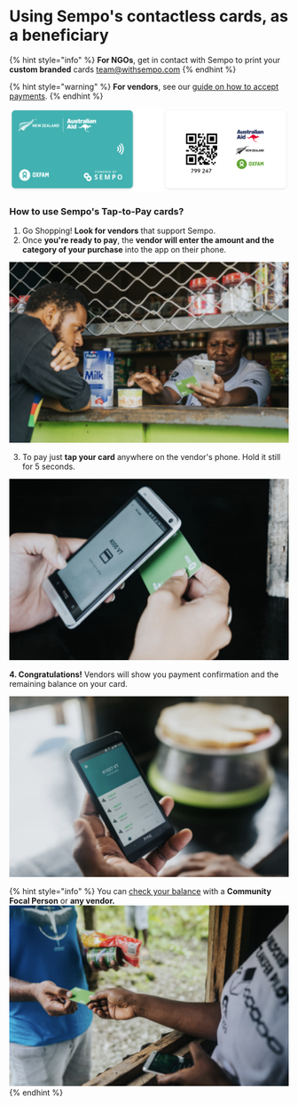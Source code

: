 # Using Sempo's contactless cards, as a beneficiary

{% hint style="info" %}
**For NGOs**, get in contact with Sempo to print your **custom branded** cards [team@withsempo.com](mailto:team@withsempo.com)
{% endhint %}

{% hint style="warning" %}
**For vendors**, see our [guide on how to accept payments](../mobile-app/using-the-app-as-a-vendor.md#how-to-accept-payments).
{% endhint %}

![Example Cards](../.gitbook/assets/teal-oxfam-cards-final.png)

### How to use Sempo's Tap-to-Pay cards?

1. Go Shopping! **Look for vendors** that support Sempo.
2. Once **you're ready to pay**, the **vendor will enter the amount and the category of your purchase** into the app on their phone.

![Credit: Keith Parsons / Oxfam Aus](../.gitbook/assets/screen-shot-2020-09-11-at-7.22.05-am.png)

3. To pay just **tap your card** anywhere on the vendor's phone. Hold it still for 5 seconds.

![Credit: Keith Parsons / Oxfam Aus](../.gitbook/assets/screen-shot-2020-09-11-at-7.22.15-am.png)

**4. Congratulations!** Vendors will show you payment confirmation and the remaining balance on your card.

![Credit: Keith Parsons / Oxfam Aus](../.gitbook/assets/screen-shot-2020-09-11-at-7.22.24-am.png)

{% hint style="info" %}
You can [check your balance](../mobile-app/using-the-app-as-a-vendor.md#how-to-check-balance) with a **Community Focal Person** or **any vendor.**  
![](../.gitbook/assets/screen-shot-2020-09-11-at-7.21.58-am.png)
{% endhint %}

